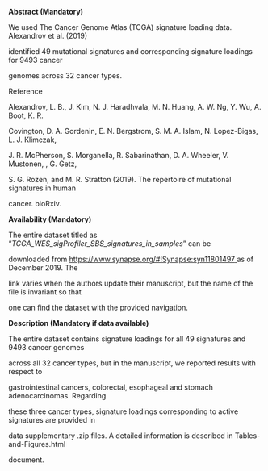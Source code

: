 

**Abstract (Mandatory)**

We used The Cancer Genome Atlas (TCGA) signature loading data. Alexandrov et al. (2019)

identified 49 mutational signatures and corresponding signature loadings for 9493 cancer

genomes across 32 cancer types.

Reference

Alexandrov, L. B., J. Kim, N. J. Haradhvala, M. N. Huang, A. W. Ng, Y. Wu, A. Boot, K. R.

Covington, D. A. Gordenin, E. N. Bergstrom, S. M. A. Islam, N. Lopez-Bigas, L. J. Klimczak,

J. R. McPherson, S. Morganella, R. Sabarinathan, D. A. Wheeler, V. Mustonen, , G. Getz,

S. G. Rozen, and M. R. Stratton (2019). The repertoire of mutational signatures in human

cancer. bioRxiv.

**Availability (Mandatory)**

The entire dataset titled as “*TCGA\_WES\_sigProfiler\_SBS\_signatures\_in\_samples*” can be

downloaded from <https://www.synapse.org/#!Synapse:syn11801497>[ ](https://www.synapse.org/#!Synapse:syn11801497)as of December 2019. The

link varies when the authors update their manuscript, but the name of the file is invariant so that

one can find the dataset with the provided navigation.

**Description (Mandatory if data available)**

The entire dataset contains signature loadings for all 49 signatures and 9493 cancer genomes

across all 32 cancer types, but in the manuscript, we reported results with respect to

gastrointestinal cancers, colorectal, esophageal and stomach adenocarcinomas. Regarding

these three cancer types, signature loadings corresponding to active signatures are provided in

data supplementary .zip files. A detailed information is described in Tables-and-Figures.html

document.
